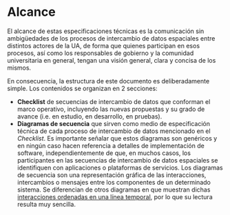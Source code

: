 # Alcance

El alcance de estas especificaciones técnicas es la comunicación sin ambigüedades de los procesos de intercambio de datos espaciales entre distintos actores de la UA, de forma que quienes participan en esos procesos, así como los responsables de gobierno y la comunidad universitaria en general, tengan una visión general, clara y concisa de los mismos.  

En consecuencia, la estructura de este documento es deliberadamente simple. Los contenidos se organizan en 2 secciones:  
-  **Checklist** de secuencias de intercambio de datos que conforman el marco operativo, incluyendo las nuevas propuestas y su grado de avance (i.e. en estudio, en desarrollo, en pruebas).
-  **Diagramas de secuencia** que sirven como medio de especificación técnica de cada proceso de intercambio de datos mencionado en el *Checklist*. Es importante señalar que estos diagramas son genéricos y en ningún caso hacen referencia a detalles de implementación de software, independientemente de que, en muchos casos, los participantes en las secuencias de intercambio de datos espaciales se identifiquen con aplicaciones o plataformas de servicios. Los diagramas de secuencia son una representación gráfica de las interacciones, intercambios o mensajes entre los componentes de un determinado sistema. Se diferencian de otros diagramas en que muestran dichas [interacciones ordenadas en una línea temporal](https://en.wikipedia.org/wiki/Sequence_diagram), por lo que su lectura resulta muy sencilla.